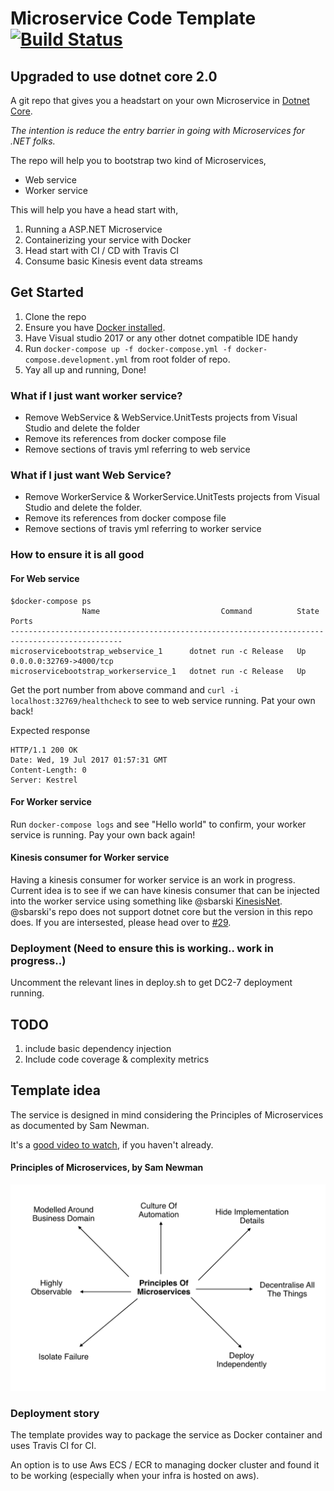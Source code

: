 # Microservice Code Template [![Build Status](https://travis-ci.org/PageUpPeopleOrg/microservice-bootstrap.svg?branch=master)](https://travis-ci.org/PageUpPeopleOrg/microservice-bootstrap)

## Upgraded to use dotnet core 2.0 

A git repo that gives you a headstart on your own Microservice in [Dotnet Core](https://www.microsoft.com/net/core).

*_The intention is reduce the entry barrier in going with Microservices for .NET folks._*

The repo will help you to bootstrap two kind of Microservices,
* Web service
* Worker service

This will help you have a head start with,

1. Running a ASP.NET Microservice
2. Containerizing your service with Docker
3. Head start with CI / CD with Travis CI
4. Consume basic Kinesis event data streams

## Get Started

1. Clone the repo
2. Ensure you have [Docker installed](https://store.docker.com/search?offering=community&type=edition).
3. Have Visual studio 2017 or any other dotnet compatible IDE handy
5. Run `docker-compose up -f docker-compose.yml -f docker-compose.development.yml` from root folder of repo.
6. Yay all up and running, Done!

### What if I just want worker service?
* Remove WebService & WebService.UnitTests projects from Visual Studio and delete the folder
* Remove its references from docker compose file
* Remove sections of travis yml referring to web service

### What if I just want Web Service?
* Remove WorkerService & WorkerService.UnitTests projects from Visual Studio and delete the folder.
* Remove its references from docker compose file
* Remove sections of travis yml referring to worker service

### How to ensure it is all good

#### For Web service
```
$docker-compose ps
                Name                           Command          State            Ports
-----------------------------------------------------------------------------------------------
microservicebootstrap_webservice_1      dotnet run -c Release   Up      0.0.0.0:32769->4000/tcp
microservicebootstrap_workerservice_1   dotnet run -c Release   Up
```

Get the port number from above command and `curl -i localhost:32769/healthcheck`
to see to web service running. Pat your own back!

Expected response
```
HTTP/1.1 200 OK
Date: Wed, 19 Jul 2017 01:57:31 GMT
Content-Length: 0
Server: Kestrel
```

#### For Worker service
Run `docker-compose logs` and see "Hello world" to confirm, your worker service is running. Pay your own back again!

#### Kinesis consumer for Worker service
Having a kinesis consumer for worker service is an work in progress.
Current idea is to see if we can have kinesis consumer that can be injected into the worker service using something like @sbarski [KinesisNet](https://github.com/sbarski/KinesisNet). @sbarski's repo does not support dotnet core but the version in this repo does. If you are intersested, please head over to [#29](/../../issues/29).

### Deployment (Need to ensure this is working.. work in progress..)

Uncomment the relevant lines in deploy.sh to get DC2-7 deployment running.

## TODO

1. include basic dependency injection
2. Include code coverage & complexity metrics

## Template idea

The service is designed in mind considering the Principles of Microservices as documented by Sam Newman.

It's a [good video to watch](https://vimeo.com/131632250), if you haven't already.

#### Principles of Microservices, by Sam Newman

![Sam Newman's Principles of Microservices](https://raw.githubusercontent.com/PageUpPeopleOrg/microservice-bootstrap/master/principles.png "Principles of Microservices, by Sam Newman")

### Deployment story
The template provides way to package the service as Docker container and uses Travis CI for CI.

An option is to use Aws ECS / ECR to managing docker cluster and found it to be working (especially when your infra is hosted on aws).
